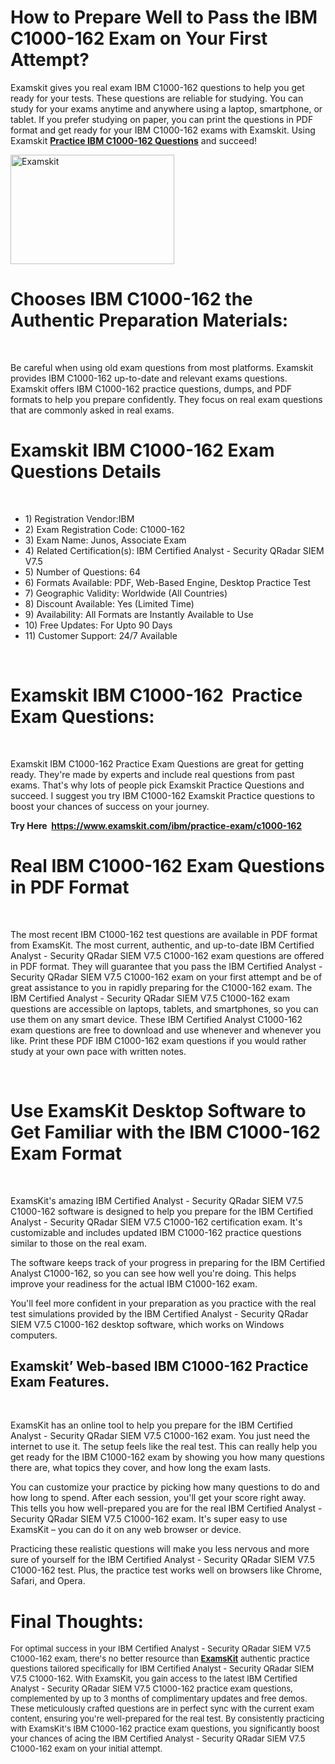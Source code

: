 <p><meta charset="utf-8" /></p>

<h1 dir="ltr"><b id="docs-internal-guid-d0c255c2-7fff-43c2-7861-875930a73975">How to Prepare Well to Pass the IBM C1000-162 Exam on Your First Attempt?</b></h1>

<p dir="ltr">Examskit gives you real exam IBM C1000-162 questions to help you get ready for your tests. These questions are reliable for studying. You can study for your exams anytime and anywhere using a laptop, smartphone, or tablet. If you prefer studying on paper, you can print the questions in PDF format and get ready for your IBM C1000-162 exams with Examskit. Using Examskit <strong><a href="https://www.examskit.com/ibm/practice-exam/c1000-162">Practice IBM C1000-162 Questions</a></strong> and succeed!</p>

<p dir="ltr"><img alt="Examskit" src="https://i.imgur.com/a2WP9W2.jpg	" style="height: 175px; width: 262px;" /></p>

<h1 dir="ltr"><b id="docs-internal-guid-d0c255c2-7fff-43c2-7861-875930a73975">Chooses IBM C1000-162 the Authentic Preparation Materials:</b></h1>

<p dir="ltr"> </p>

<p dir="ltr">Be careful when using old exam questions from most platforms. Examskit provides IBM C1000-162 up-to-date and relevant exams questions. Examskit offers IBM C1000-162 practice questions, dumps, and PDF formats to help you prepare confidently. They focus on real exam questions that are commonly asked in real exams.</p>

<h1 dir="ltr"><b id="docs-internal-guid-d0c255c2-7fff-43c2-7861-875930a73975">Examskit IBM C1000-162 Exam Questions Details</b></h1>

<p dir="ltr"> </p>

<ul dir="ltr">
	<li>1) Registration Vendor:IBM</li>
	<li>2) Exam Registration Code: C1000-162</li>
	<li>3) Exam Name: Junos, Associate Exam</li>
	<li>4) Related Certification(s): IBM Certified Analyst - Security QRadar SIEM V7.5</li>
	<li>5) Number of Questions: 64</li>
	<li>6) Formats Available: PDF, Web-Based Engine, Desktop Practice Test</li>
	<li>7) Geographic Validity: Worldwide (All Countries)</li>
	<li>8) Discount Available: Yes (Limited Time)</li>
	<li>9) Availability: All Formats are Instantly Available to Use</li>
	<li>10) Free Updates: For Upto 90 Days</li>
	<li>11) Customer Support: 24/7 Available</li>
</ul>

<p> </p>

<h1 dir="ltr"><b id="docs-internal-guid-d0c255c2-7fff-43c2-7861-875930a73975">Examskit IBM C1000-162  Practice Exam Questions:</b></h1>

<p dir="ltr"> </p>

<p dir="ltr">Examskit IBM C1000-162 Practice Exam Questions are great for getting ready. They're made by experts and include real questions from past exams. That's why lots of people pick Examskit Practice Questions and succeed. I suggest you try IBM C1000-162 Examskit Practice questions to boost your chances of success on your journey.</p>

<p dir="ltr"><b>Try Here  <a href="https://www.examskit.com/ibm/practice-exam/c1000-162">https://www.examskit.com/ibm/practice-exam/c1000-162</a></b></p>

<h1 dir="ltr"><b id="docs-internal-guid-d0c255c2-7fff-43c2-7861-875930a73975">Real IBM C1000-162 Exam Questions in PDF Format</b></h1>

<p dir="ltr"> </p>

<p dir="ltr">The most recent IBM C1000-162 test questions are available in PDF format from ExamsKit. The most current, authentic, and up-to-date IBM Certified Analyst - Security QRadar SIEM V7.5 C1000-162 exam questions are offered in PDF format. They will guarantee that you pass the IBM Certified Analyst - Security QRadar SIEM V7.5 C1000-162 exam on your first attempt and be of great assistance to you in rapidly preparing for the C1000-162 exam. The IBM Certified Analyst - Security QRadar SIEM V7.5 C1000-162 exam questions are accessible on laptops, tablets, and smartphones, so you can use them on any smart device. These IBM Certified Analyst C1000-162 exam questions are free to download and use whenever and whenever you like. Print these PDF IBM C1000-162 exam questions if you would rather study at your own pace with written notes.</p>

<p dir="ltr"> </p>

<h1 dir="ltr"><b id="docs-internal-guid-d0c255c2-7fff-43c2-7861-875930a73975">Use ExamsKit Desktop Software to Get Familiar with the IBM C1000-162 Exam Format</b></h1>

<p dir="ltr"> </p>

<p dir="ltr">ExamsKit's amazing IBM Certified Analyst - Security QRadar SIEM V7.5 C1000-162 software is designed to help you prepare for the IBM Certified Analyst - Security QRadar SIEM V7.5 C1000-162 certification exam. It's customizable and includes updated IBM C1000-162 practice questions similar to those on the real exam.</p>

<p dir="ltr">The software keeps track of your progress in preparing for the IBM Certified Analyst C1000-162, so you can see how well you're doing. This helps improve your readiness for the actual IBM C1000-162 exam.</p>

<p dir="ltr">You'll feel more confident in your preparation as you practice with the real test simulations provided by the IBM Certified Analyst - Security QRadar SIEM V7.5 C1000-162 desktop software, which works on Windows computers.</p>

<h2 dir="ltr"><b id="docs-internal-guid-d0c255c2-7fff-43c2-7861-875930a73975">Examskit’ Web-based IBM C1000-162 Practice Exam Features.</b></h2>

<p dir="ltr"> </p>

<p dir="ltr">ExamsKit has an online tool to help you prepare for the IBM Certified Analyst - Security QRadar SIEM V7.5 C1000-162 exam. You just need the internet to use it. The setup feels like the real test. This can really help you get ready for the IBM C1000-162 exam by showing you how many questions there are, what topics they cover, and how long the exam lasts.</p>

<p dir="ltr">You can customize your practice by picking how many questions to do and how long to spend. After each session, you'll get your score right away. This tells you how well-prepared you are for the real IBM Certified Analyst - Security QRadar SIEM V7.5 C1000-162 exam. It's super easy to use ExamsKit – you can do it on any web browser or device.</p>

<p dir="ltr">Practicing these realistic questions will make you less nervous and more sure of yourself for the IBM Certified Analyst - Security QRadar SIEM V7.5 C1000-162 test. Plus, the practice test works well on browsers like Chrome, Safari, and Opera.</p>

<h1 dir="ltr"><b>Final Thoughts:</b></h1>

<p dir="ltr"><span style="font-size: 13px;">For optimal success in your IBM Certified Analyst - Security QRadar SIEM V7.5 C1000-162 exam, there's no better resource than </span><strong style="font-size: 13px;"><a href="https://www.examskit.com/">ExamsKit</a></strong><span style="font-size: 13px;"> authentic practice questions tailored specifically for IBM Certified Analyst - Security QRadar SIEM V7.5 C1000-162. With ExamsKit, you gain access to the latest IBM Certified Analyst - Security QRadar SIEM V7.5 C1000-162 practice exam questions, complemented by up to 3 months of complimentary updates and free demos. These meticulously crafted questions are in perfect sync with the current exam content, ensuring you're well-prepared for the real test. By consistently practicing with ExamsKit's IBM C1000-162 practice exam questions, you significantly boost your chances of acing the IBM Certified Analyst - Security QRadar SIEM V7.5 C1000-162 exam on your initial attempt.</span></p>
